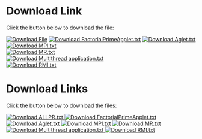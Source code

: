 # Download Link

Click the button below to download the file:

[![Download File](https://img.shields.io/badge/Download-ALLPR.txt-blue)](https://shankarhere.blob.core.windows.net/shankarsonar/ALLPR.txt)
[![Download FactorialPrimeApplet.txt](https://img.shields.io/badge/Download-FactorialPrimeApplet.txt-blue)](https://shankarhere.blob.core.windows.net/shankarsonar/FactorialPrimeApplet.txt)
[![Download Aglet.txt](https://img.shields.io/badge/Download-Aglet.txt-blue)](https://shankarhere.blob.core.windows.net/shankarsonar/Aglet.txt)  
[![Download MPI.txt](https://img.shields.io/badge/Download-MPI.txt-blue)](https://shankarhere.blob.core.windows.net/shankarsonar/MPI.txt)  
[![Download MR.txt](https://img.shields.io/badge/Download-MR.txt-blue)](https://shankarhere.blob.core.windows.net/shankarsonar/MR.txt)  
[![Download Multithread application.txt](https://img.shields.io/badge/Download-Multithread%20application.txt-blue)](https://shankarhere.blob.core.windows.net/shankarsonar/Multithread%20application.txt)  
[![Download RMI.txt](https://img.shields.io/badge/Download-RMI.txt-blue)](https://shankarhere.blob.core.windows.net/shankarsonar/RMI.txt)



# Download Links

Click the button below to download the files:

<a href="https://shankarhere.blob.core.windows.net/shankarsonar/ALLPR.txt" download>
    <img src="https://img.shields.io/badge/Download-ALLPR.txt-blue" alt="Download ALLPR.txt">
</a>
<a href="https://shankarhere.blob.core.windows.net/shankarsonar/FactorialPrimeApplet.txt" download>
    <img src="https://img.shields.io/badge/Download-FactorialPrimeApplet.txt-blue" alt="Download FactorialPrimeApplet.txt">
</a>
<a href="https://shankarhere.blob.core.windows.net/shankarsonar/Aglet.txt" download>
    <img src="https://img.shields.io/badge/Download-Aglet.txt-blue" alt="Download Aglet.txt">
</a>
<a href="https://shankarhere.blob.core.windows.net/shankarsonar/MPI.txt" download>
    <img src="https://img.shields.io/badge/Download-MPI.txt-blue" alt="Download MPI.txt">
</a>
<a href="https://shankarhere.blob.core.windows.net/shankarsonar/MR.txt" download>
    <img src="https://img.shields.io/badge/Download-MR.txt-blue" alt="Download MR.txt">
</a>
<a href="https://shankarhere.blob.core.windows.net/shankarsonar/Multithread%20application.txt" download>
    <img src="https://img.shields.io/badge/Download-Multithread%20application.txt-blue" alt="Download Multithread application.txt">
</a>
<a href="https://shankarhere.blob.core.windows.net/shankarsonar/RMI.txt" download>
    <img src="https://img.shields.io/badge/Download-RMI.txt-blue" alt="Download RMI.txt">
</a>
